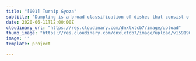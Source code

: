 ```yaml
---
title: "[001] Turnip Gyoza"
subtitle: 'Dumpling is a broad classification of dishes that consist of pieces of dough wrapped around a filling, or of dough without filling. '
date: 2020-06-11T12:00:00Z
cloudinary_url: "https://res.cloudinary.com/dnxlxtcb7/image/upload"
thumb_image: "https://res.cloudinary.com/dnxlxtcb7/image/upload/v1591969572/001%20Turnip%20Gyoza/Website-HeroContent.png"
image: ''
template: project

---
```

